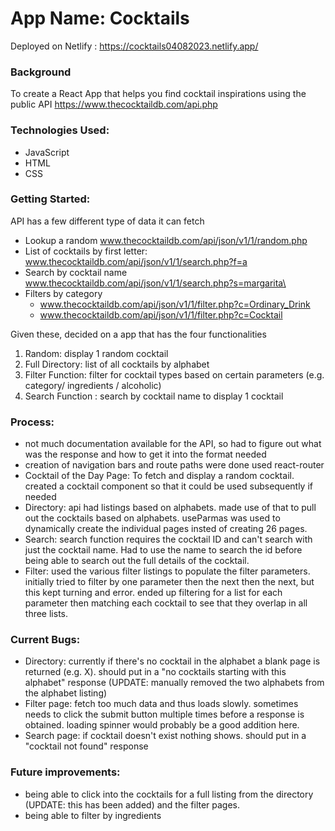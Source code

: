 # App Name: Cocktails
Deployed on Netlify : https://cocktails04082023.netlify.app/

### Background
To create a React App that helps you find cocktail inspirations using the public API https://www.thecocktaildb.com/api.php

### Technologies Used:
- JavaScript
- HTML
- CSS

### Getting Started:

API has a few different type of data it can fetch
- Lookup a random www.thecocktaildb.com/api/json/v1/1/random.php
- List of cocktails by first letter: www.thecocktaildb.com/api/json/v1/1/search.php?f=a
- Search by cocktail name www.thecocktaildb.com/api/json/v1/1/search.php?s=margarita\
- Filters by category
  - www.thecocktaildb.com/api/json/v1/1/filter.php?c=Ordinary_Drink
  - www.thecocktaildb.com/api/json/v1/1/filter.php?c=Cocktail

Given these, decided on a app that has the four functionalities
1. Random: display 1 random cocktail
2. Full Directory: list of all cocktails by alphabet
3. Filter Function: filter for cocktail types based on certain parameters (e.g. category/ ingredients / alcoholic)
4. Search Function : search by cocktail name to display 1 cocktail

### Process:
- not much documentation available for the API, so had to figure out what was the response and how to get it into the format needed
- creation of navigation bars and route paths were done used react-router
- Cocktail of the Day Page: To fetch and display a random cocktail. created a cocktail component so that it could be used subsequently if needed
- Directory: api had listings based on alphabets. made use of that to pull out the cocktails based on alphabets. useParmas was used to dynamically create the individual pages insted of creating 26 pages.
- Search: search function requires the cocktail ID and can't search with just the cocktail name. Had to use the name to search the id before being able to search out the full details of the cocktail. 
- Filter: used the various filter listings to populate the filter parameters. initially tried to filter by one parameter then the next then the next, but this kept turning and error. ended up filtering for a list for each parameter then matching each cocktail to see that they overlap in all three lists.

### Current Bugs:
- Directory: currently if there's no cocktail in the alphabet a blank page is returned (e.g. X). should put in a "no cocktails starting with this alphabet" response (UPDATE: manually removed the two alphabets from the alphabet listing)
- Filter page: fetch too much data and thus loads slowly. sometimes needs to click the submit button multiple times before a response is obtained. loading spinner would probably be a good addition here.
- Search page: if cocktail doesn't exist nothing shows. should put in a "cocktail not found" response

### Future improvements:
- being able to click into the cocktails for a full listing from the directory (UPDATE: this has been added) and the filter pages.
- being able to filter by ingredients
